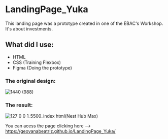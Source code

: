 # LandingPage_Yuka
This landing page was a prototype created in one of the EBAC's Workshop. It's about investments. 

## What did I use:
* HTML
* CSS (Training Flexbox)
* Figma (Doing the prototype)
  
### The original design:
![1440 (988)](https://user-images.githubusercontent.com/79049461/151411714-f053d504-4617-4bdf-9c0e-b6e8efe13048.png)

### The result: 
![127 0 0 1_5500_index html(Nest Hub Max)](https://user-images.githubusercontent.com/79049461/151412162-65b4901b-c2fa-4cb4-8a92-925a4d9825cb.png)

You can acess the page clicking here --> https://geovanabeatriz.github.io/LandingPage_Yuka/
